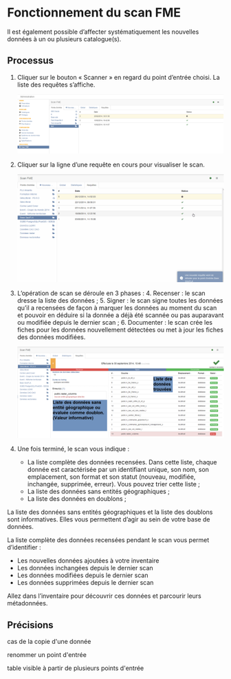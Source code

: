# Fonctionnement du scan FME

Il est également possible d’affecter systématiquement les nouvelles données à un ou plusieurs catalogue(s).

## Processus

1.	Cliquer sur le bouton « Scanner » en regard du point d’entrée choisi. La liste des requêtes s’affiche.

    ![Les requêtes d'un point d'entrée](../../images/scanFME_EntryPoint_Requests.png "Afficher l'historique des requêtes effectuées sur un point d'entrée")

2.	Cliquer sur la ligne d’une requête en cours pour visualiser le scan.

    ![Déroulement d'un scan](../../images/ScanFME_ProcessLive_GeoFLA_2014-12-26.gif "Le processus de scan à l'oeuvre")

3.	L’opération de scan se déroule en 3 phases :
    4.	Recenser : le scan dresse la liste des données ;
    5.	Signer : le scan signe toutes les données qu’il a recensées de façon à marquer les données au moment du scan et pouvoir en déduire si la donnée a déjà été scannée ou pas auparavant ou modifiée depuis le dernier scan ;
    6.	Documenter : le scan crée les fiches pour les données nouvellement détectées ou met à jour les fiches des données modifiées.

    ![Les formats scannés automatiquement](../../images/scanFME_PostGIS_requete_annot.png "Chercher les données dans Isogeo")

4.	Une fois terminé, le scan vous indique :
	* La liste complète des données recensées. Dans cette liste, chaque donnée est caractérisée par un identifiant unique, son nom, son emplacement, son format et son statut (nouveau, modifiée, inchangée, supprimée, erreur). Vous pouvez trier cette liste ;
	* La liste des données sans entités géographiques ;
	* La liste des données en doublons ;

La liste des données sans entités géographiques et la liste des doublons sont informatives. Elles vous permettent d’agir au sein de votre base de données.

La liste complète des données recensées pendant le scan vous permet d’identifier :
* Les nouvelles données ajoutées à votre inventaire
* Les données inchangées depuis le dernier scan
* Les données modifiées depuis le dernier scan
* Les données supprimées depuis le dernier scan

Allez dans l’inventaire pour découvrir ces données et parcourir leurs métadonnées.

## Précisions

cas de la copie d'une donnée

renommer un point d'entrée

table visible à partir de plusieurs points d'entrée
